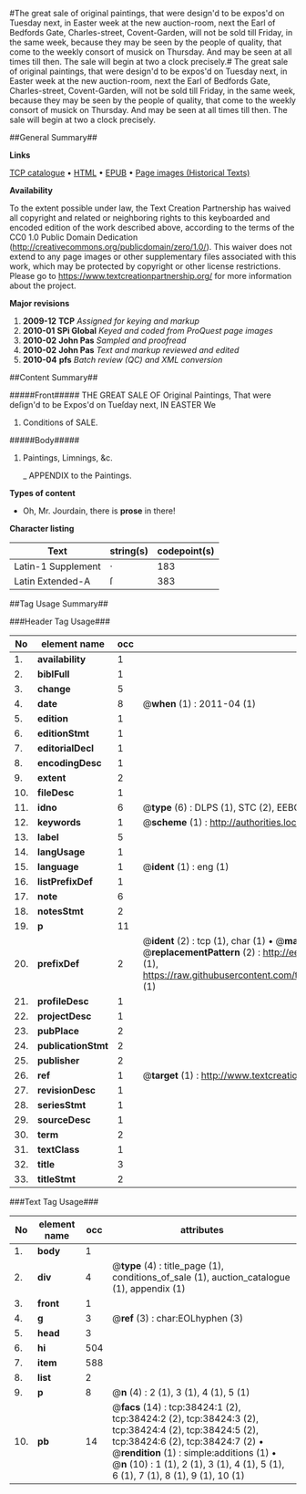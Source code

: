 #The great sale of original paintings, that were design'd to be expos'd on Tuesday next, in Easter week at the new auction-room, next the Earl of Bedfords Gate, Charles-street, Covent-Garden, will not be sold till Friday, in the same week, because they may be seen by the people of quality, that come to the weekly consort of musick on Thursday. And may be seen at all times till then. The sale will begin at two a clock precisely.#
The great sale of original paintings, that were design'd to be expos'd on Tuesday next, in Easter week at the new auction-room, next the Earl of Bedfords Gate, Charles-street, Covent-Garden, will not be sold till Friday, in the same week, because they may be seen by the people of quality, that come to the weekly consort of musick on Thursday. And may be seen at all times till then. The sale will begin at two a clock precisely.

##General Summary##

**Links**

[TCP catalogue](http://www.ota.ox.ac.uk/tcp/)  • 
[HTML](http://tei.it.ox.ac.uk/tcp/Texts-HTML/free/A41/A41942.html)  • 
[EPUB](http://tei.it.ox.ac.uk/tcp/Texts-EPUB/free/A41/A41942.epub) • 
[Page images (Historical Texts)](https://historicaltexts.jisc.ac.uk/eebo-99833945e)

**Availability**

To the extent possible under law, the Text Creation Partnership has waived all copyright and related or neighboring rights to this keyboarded and encoded edition of the work described above, according to the terms of the CC0 1.0 Public Domain Dedication (http://creativecommons.org/publicdomain/zero/1.0/). This waiver does not extend to any page images or other supplementary files associated with this work, which may be protected by copyright or other license restrictions. Please go to https://www.textcreationpartnership.org/ for more information about the project.

**Major revisions**

1. __2009-12__ __TCP__ *Assigned for keying and markup*
1. __2010-01__ __SPi Global__ *Keyed and coded from ProQuest page images*
1. __2010-02__ __John Pas__ *Sampled and proofread*
1. __2010-02__ __John Pas__ *Text and markup reviewed and edited*
1. __2010-04__ __pfs__ *Batch review (QC) and XML conversion*

##Content Summary##

#####Front#####
THE GREAT SALE OF Original Paintings, That were deſign'd to be Expos'd on Tueſday next, IN EASTER We
1. Conditions of SALE.

#####Body#####

1. Paintings, Limnings, &c.

    _ APPENDIX to the Paintings.

**Types of content**

  * Oh, Mr. Jourdain, there is **prose** in there!

**Character listing**


|Text|string(s)|codepoint(s)|
|---|---|---|
|Latin-1 Supplement|·|183|
|Latin Extended-A|ſ|383|

##Tag Usage Summary##

###Header Tag Usage###

|No|element name|occ|attributes|
|---|---|---|---|
|1.|__availability__|1||
|2.|__biblFull__|1||
|3.|__change__|5||
|4.|__date__|8| @__when__ (1) : 2011-04 (1)|
|5.|__edition__|1||
|6.|__editionStmt__|1||
|7.|__editorialDecl__|1||
|8.|__encodingDesc__|1||
|9.|__extent__|2||
|10.|__fileDesc__|1||
|11.|__idno__|6| @__type__ (6) : DLPS (1), STC (2), EEBO-CITATION (1), PROQUEST (1), VID (1)|
|12.|__keywords__|1| @__scheme__ (1) : http://authorities.loc.gov/ (1)|
|13.|__label__|5||
|14.|__langUsage__|1||
|15.|__language__|1| @__ident__ (1) : eng (1)|
|16.|__listPrefixDef__|1||
|17.|__note__|6||
|18.|__notesStmt__|2||
|19.|__p__|11||
|20.|__prefixDef__|2| @__ident__ (2) : tcp (1), char (1)  •  @__matchPattern__ (2) : ([0-9\-]+):([0-9IVX]+) (1), (.+) (1)  •  @__replacementPattern__ (2) : http://eebo.chadwyck.com/downloadtiff?vid=$1&page=$2 (1), https://raw.githubusercontent.com/textcreationpartnership/Texts/master/tcpchars.xml#$1 (1)|
|21.|__profileDesc__|1||
|22.|__projectDesc__|1||
|23.|__pubPlace__|2||
|24.|__publicationStmt__|2||
|25.|__publisher__|2||
|26.|__ref__|1| @__target__ (1) : http://www.textcreationpartnership.org/docs/. (1)|
|27.|__revisionDesc__|1||
|28.|__seriesStmt__|1||
|29.|__sourceDesc__|1||
|30.|__term__|2||
|31.|__textClass__|1||
|32.|__title__|3||
|33.|__titleStmt__|2||


###Text Tag Usage###

|No|element name|occ|attributes|
|---|---|---|---|
|1.|__body__|1||
|2.|__div__|4| @__type__ (4) : title_page (1), conditions_of_sale (1), auction_catalogue (1), appendix (1)|
|3.|__front__|1||
|4.|__g__|3| @__ref__ (3) : char:EOLhyphen (3)|
|5.|__head__|3||
|6.|__hi__|504||
|7.|__item__|588||
|8.|__list__|2||
|9.|__p__|8| @__n__ (4) : 2 (1), 3 (1), 4 (1), 5 (1)|
|10.|__pb__|14| @__facs__ (14) : tcp:38424:1 (2), tcp:38424:2 (2), tcp:38424:3 (2), tcp:38424:4 (2), tcp:38424:5 (2), tcp:38424:6 (2), tcp:38424:7 (2)  •  @__rendition__ (1) : simple:additions (1)  •  @__n__ (10) : 1 (1), 2 (1), 3 (1), 4 (1), 5 (1), 6 (1), 7 (1), 8 (1), 9 (1), 10 (1)|
